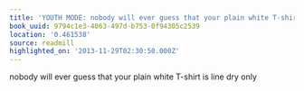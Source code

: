 ```yaml
---
title: 'YOUTH MODE: nobody will ever guess that your plain white T-shirt is line…'
book_uuid: 9794c1e3-4063-497d-b753-0f94305c2539
location: '0.461538'
source: readmill
highlighted_on: '2013-11-29T02:30:50.000Z'
---
```


nobody will ever guess that your plain white T-shirt is line dry only